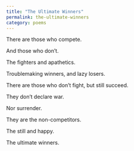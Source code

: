 ```yaml
---
title: "The Ultimate Winners"
permalink: the-ultimate-winners
category: poems
---
```


There are those who compete.

And those who don’t.

The fighters and apathetics.

Troublemaking winners, and lazy losers.

There are those who don’t fight, but still succeed.

They don’t declare war.

Nor surrender.

They are the non-competitors.

The still and happy.

The ultimate winners.
